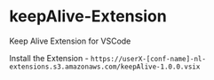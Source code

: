 # keepAlive-Extension
Keep Alive Extension for VSCode

Install the Extension - `https://userX-[conf-name]-nl-extensions.s3.amazonaws.com/keepAlive-1.0.0.vsix`